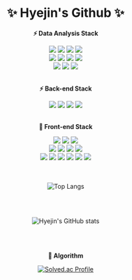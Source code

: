 <!--
**hyejin0705/hyejin0705** is a ✨ _special_ ✨ repository because its `README.md` (this file) appears on your GitHub profile.

Here are some ideas to get you started:

- 🔭 I’m currently working on ...
- 🌱 I’m currently learning ...
- 👯 I’m looking to collaborate on ...
- 🤔 I’m looking for help with ...
- 💬 Ask me about ...
- 📫 How to reach me: ...
- 😄 Pronouns: ...
- ⚡ Fun fact: ...
-->

<div align="center">

  <h1>✨ Hyejin's Github ✨</h1>
  
  <!-- 기술스택 -->
  <p><b>⚡ Data Analysis Stack  </b></p>
  <img src="https://img.shields.io/badge/Python-3776AB?style=flat-square&logo=Python&logoColor=white"/>
  <img src="https://img.shields.io/badge/R-276DC3?style=flat-square&logo=R&logoColor=white"/>
  <img src="https://img.shields.io/badge/Oracle-F80000?style=flat-square&logo=Oracle&logoColor=white"/>
  <img src="https://img.shields.io/badge/MySQL-4479A1?style=flat-square&logo=MySQL&logoColor=white"/>
  
   <br/>
  
  <img src="https://img.shields.io/badge/Numpy-013243?style=flat-square&logo=numpy&logoColor=white"/>
  <img src="https://img.shields.io/badge/Pandas-150458?style=flat-square&logo=pandas&logoColor=white"/>
  <img src="https://img.shields.io/badge/Matplotlib-3776AB?style=flat-square&logo=Python&logoColor=white"/>
  <img src="https://img.shields.io/badge/Seaborn-3776AB?style=flat-square&logo=Python&logoColor=white"/>
  
  <br/>
  
  <img src="https://img.shields.io/badge/Scikit_learn-F7931E?style=flat-square&logo=scikit-learn&logoColor=white"/> 
  <img src="https://img.shields.io/badge/TensorFlow-FF6F00?style=flat-square&logo=TensorFlow&logoColor=white"/> 
  <img src="https://img.shields.io/badge/Keras-D00000?style=flat-square&logo=Keras&logoColor=white"/> 

   
  <br/>
  <br/>
  
  <p><b>⚡ Back-end Stack </b></p>
  <img src="https://img.shields.io/badge/Python-3776AB?style=flat-square&logo=Python&logoColor=white"/>
  <img src="https://img.shields.io/badge/Django-092E20?style=flat-square&logo=Django&logoColor=white"/>
  <img src="https://img.shields.io/badge/Oracle-F80000?style=flat-square&logo=Oracle&logoColor=white"/>
  <img src="https://img.shields.io/badge/MySQL-4479A1?style=flat-square&logo=MySQL&logoColor=white"/>
   
  <br/>
  <br/>
  
  <p><b>🔭 Front-end Stack</b></p>
  <img src="https://img.shields.io/badge/HTML-E34F26?style=flat-square&logo=HTML5&logoColor=white"/>
  <img src="https://img.shields.io/badge/CSS-1572B6?style=flat-square&logo=CSS3&logoColor=white"/>
  <img src="https://img.shields.io/badge/Bootstrap-7952B3?style=flat-square&logo=Bootstrap&logoColor=white"/>

  <br/>

  <img src="https://img.shields.io/badge/JavaScript-F7DF1E?style=flat-square&logo=Javascript&logoColor=white"/>
  <img src="https://img.shields.io/badge/Vue.js-4FC08D?style=flat-square&logo=Vue.js&logoColor=white"/>
  <img src="https://img.shields.io/badge/React-61DAFB?style=flat-square&logo=React&logoColor=white"/>
  <img src="https://img.shields.io/badge/Redux-764ABC?style=flat-square&logo=Redux&logoColor=white"/>

  <br/>
  
  <img src="https://img.shields.io/badge/React_Native-61DAFB?style=flat-square&logo=React&logoColor=white"/>
  <img src="https://img.shields.io/badge/Expo-000020?style=flat-square&logo=Expo&logoColor=white"/>
  <img src="https://img.shields.io/badge/Recoil-40B5A4?style=flat-square&logo=React&logoColor=white"/> 
  <img src="https://img.shields.io/badge/TypeScript-3178C6?style=flat-square&logo=TypeScript&logoColor=white"/>
  <img src="https://img.shields.io/badge/Three.js-000000?style=flat-square&logo=Three.js&logoColor=white"/>
  <img src="https://img.shields.io/badge/React_Query-3178C6?style=flat-square&logo=React&logoColor=white"/>
  
  <br/>
  <br/>
  <br/>
  
  <!--  깃헙에 올린 언어들  -->
  ![Top Langs](https://github-readme-stats.vercel.app/api/top-langs/?username=hyejin0705&layout=compact)
  
  <br/>
  <br/>
  
  <!--  깃헙 랭킹?  -->
  ![Hyejin's GitHub stats](https://github-readme-stats.vercel.app/api?username=hyejin0705&theme=radical&show_icons=true)

  <br/>
  <br/>
  
  <!--  백준 랭킹  -->
  <p><b>🌱 Algorithm</b></p>

[![Solved.ac Profile](http://mazassumnida.wtf/api/v2/generate_badge?boj=hyejin0705)](https://solved.ac/hyejin0705/)

</div>

